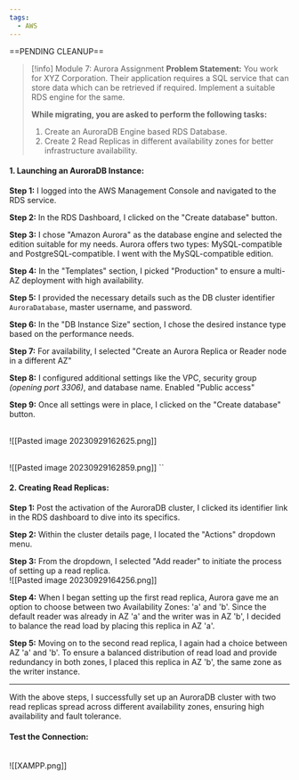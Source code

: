 ```yaml
---
tags:
  - AWS
---
```

==PENDING CLEANUP==
 

> [!info] Module 7: Aurora Assignment
> **Problem Statement:** 
> You work for XYZ Corporation. Their application requires a SQL service that can store data which can be retrieved if required. Implement a suitable RDS engine for the same. 
> 
> **While migrating, you are asked to perform the following tasks:** 
> 1. Create an AuroraDB Engine based RDS Database. 
> 2. Create 2 Read Replicas in different availability zones for better infrastructure availability.


#### **1. Launching an AuroraDB Instance:**

**Step 1:** I logged into the AWS Management Console and navigated to the RDS service.

**Step 2:** In the RDS Dashboard, I clicked on the "Create database" button.

**Step 3:** I chose "Amazon Aurora" as the database engine and selected the edition suitable for my needs. Aurora offers two types: MySQL-compatible and PostgreSQL-compatible. I went with the MySQL-compatible edition.

**Step 4:** In the "Templates" section, I picked "Production" to ensure a multi-AZ deployment with high availability.

**Step 5:** I provided the necessary details such as the DB cluster identifier `AuroraDatabase`, master username, and password.

**Step 6:** In the "DB Instance Size" section, I chose the desired instance type based on the performance needs.

**Step 7:** For availability, I selected "Create an Aurora Replica or Reader node in a different AZ" 

**Step 8:** I configured additional settings like the VPC, security group *(opening port 3306)*, and database name. Enabled "Public access"

**Step 9:** Once all settings were in place, I clicked on the "Create database" button.

<br>![[Pasted image 20230929162625.png]]

<br>![[Pasted image 20230929162859.png]]
``
#### **2. Creating Read Replicas:**

**Step 1:** Post the activation of the AuroraDB cluster, I clicked its identifier link in the RDS dashboard to dive into its specifics.

**Step 2:** Within the cluster details page, I located the "Actions" dropdown menu.

**Step 3:** From the dropdown, I selected "Add reader" to initiate the process of setting up a read replica.
<br>![[Pasted image 20230929164256.png]]

**Step 4:** When I began setting up the first read replica, Aurora gave me an option to choose between two Availability Zones: 'a' and 'b'. Since the default reader was already in AZ 'a' and the writer was in AZ 'b', I decided to balance the read load by placing this replica in AZ 'a'.

**Step 5:** Moving on to the second read replica, I again had a choice between AZ 'a' and 'b'. To ensure a balanced distribution of read load and provide redundancy in both zones, I placed this replica in AZ 'b', the same zone as the writer instance.


---

With the above steps, I successfully set up an AuroraDB cluster with two read replicas spread across different availability zones, ensuring high availability and fault tolerance.

#### Test the Connection:
<br>![[XAMPP.png]]


